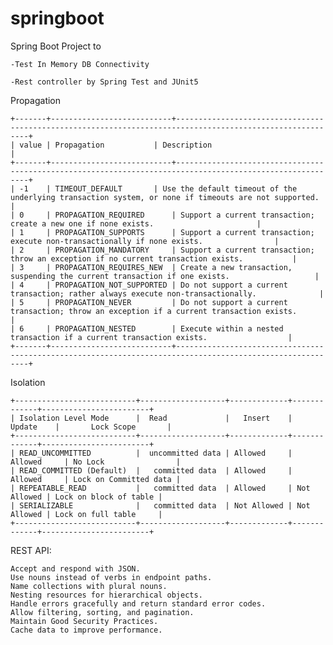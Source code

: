 # springboot
Spring Boot Project to 

	-Test In Memory DB Connectivity

	-Rest controller by Spring Test and JUnit5

Propagation

	+-------+---------------------------+-----------------------------------------------------------------------------------------------------------+
	| value | Propagation 		    | Description										            	|
	+-------+---------------------------+-----------------------------------------------------------------------------------------------------------+
	| -1 	| TIMEOUT_DEFAULT 	    | Use the default timeout of the underlying transaction system, or none if timeouts are not supported.	|
	| 0 	| PROPAGATION_REQUIRED 	    | Support a current transaction; create a new one if none exists. 						|
	| 1 	| PROPAGATION_SUPPORTS 	    | Support a current transaction; execute non-transactionally if none exists. 				|
	| 2 	| PROPAGATION_MANDATORY	    | Support a current transaction; throw an exception if no current transaction exists. 			|
	| 3 	| PROPAGATION_REQUIRES_NEW  | Create a new transaction, suspending the current transaction if one exists. 			        |
	| 4 	| PROPAGATION_NOT_SUPPORTED | Do not support a current transaction; rather always execute non-transactionally. 				|
	| 5 	| PROPAGATION_NEVER 	    | Do not support a current transaction; throw an exception if a current transaction exists. 		|
	| 6 	| PROPAGATION_NESTED 	    | Execute within a nested transaction if a current transaction exists. 					|
	+-------+---------------------------+-----------------------------------------------------------------------------------------------------------+

Isolation

	+---------------------------+-------------------+-------------+-------------+------------------------+
	| Isolation Level Mode      |  Read             |   Insert    |   Update    |       Lock Scope       |
	+---------------------------+-------------------+-------------+-------------+------------------------+
	| READ_UNCOMMITTED          |  uncommitted data | Allowed     | Allowed     | No Lock                |
	| READ_COMMITTED (Default)  |   committed data  | Allowed     | Allowed     | Lock on Committed data |
	| REPEATABLE_READ           |   committed data  | Allowed     | Not Allowed | Lock on block of table |
	| SERIALIZABLE              |   committed data  | Not Allowed | Not Allowed | Lock on full table     |
	+---------------------------+-------------------+-------------+-------------+------------------------+


REST API:
	
    Accept and respond with JSON. 
    Use nouns instead of verbs in endpoint paths. 
    Name collections with plural nouns. 
    Nesting resources for hierarchical objects. 
    Handle errors gracefully and return standard error codes. 
    Allow filtering, sorting, and pagination.
    Maintain Good Security Practices.
    Cache data to improve performance.
